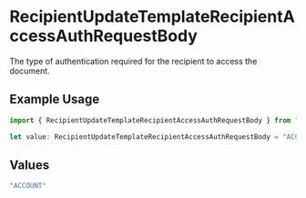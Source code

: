 # RecipientUpdateTemplateRecipientAccessAuthRequestBody

The type of authentication required for the recipient to access the document.

## Example Usage

```typescript
import { RecipientUpdateTemplateRecipientAccessAuthRequestBody } from "@documenso/sdk-typescript/models/operations";

let value: RecipientUpdateTemplateRecipientAccessAuthRequestBody = "ACCOUNT";
```

## Values

```typescript
"ACCOUNT"
```
